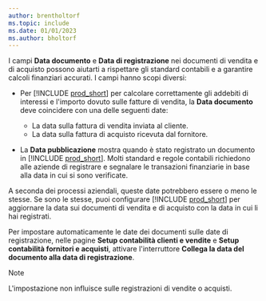```yaml
---
author: brentholtorf
ms.topic: include
ms.date: 01/01/2023
ms.author: bholtorf
---
```


I campi **Data documento** e **Data di registrazione**  nei documenti di vendita e di acquisto possono aiutarti a rispettare gli standard contabili e a garantire calcoli finanziari accurati. I campi hanno scopi diversi:

- Per [!INCLUDE [prod_short](prod_short.md)] per calcolare correttamente gli addebiti di interessi e l'importo dovuto sulle fatture di vendita, la **Data documento** deve coincidere con una delle seguenti date:

   - La data sulla fattura di vendita inviata al cliente. 
   - La data sulla fattura di acquisto ricevuta dal fornitore.
- La **Data pubblicazione** mostra quando è stato registrato un documento in [!INCLUDE [prod_short](prod_short.md)]. Molti standard e regole contabili richiedono alle aziende di registrare e segnalare le transazioni finanziarie in base alla data in cui si sono verificate.

A seconda dei processi aziendali, queste date potrebbero essere o meno le stesse. Se sono le stesse, puoi configurare [!INCLUDE [prod_short](prod_short.md)] per aggiornare la data sui documenti di vendita e di acquisto con la data in cui li hai registrati.  
  
Per impostare automaticamente le date dei documenti sulle date di registrazione, nelle pagine **Setup contabilità clienti e vendite** e **Setup contabilità fornitori e acquisti**, attivare l'interruttore **Collega la data del documento alla data di registrazione**.

> [!NOTE]
> L'impostazione non influisce sulle registrazioni di vendite o acquisti.